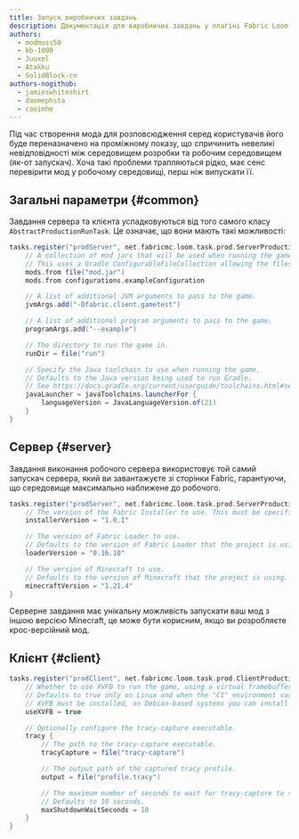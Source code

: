 ```yaml
---
title: Запуск виробничих завдань
description: Документація для виробничих завдань у плаґіні Fabric Loom Gradle.
authors:
  - modmuss50
  - kb-1000
  - Juuxel
  - Atakku
  - SolidBlock-cn
authors-nogithub:
  - jamieswhiteshirt
  - daomephsta
  - caoimhe
---
```


Під час створення мода для розповсюдження серед користувачів його буде переназначено на проміжному показу, що спричинить невеликі невідповідності між середовищем розробки та робочим середовищем (як-от запускач). Хоча такі проблеми трапляються рідко, має сенс перевірити мод у робочому середовищі, перш ніж випускати її.

## Загальні параметри {#common}

Завдання сервера та клієнта успадковуються від того самого класу `AbstractProductionRunTask`. Це означає, що вони мають такі можливості:

```groovy
tasks.register("prodServer", net.fabricmc.loom.task.prod.ServerProductionRunTask) {
    // A collection of mod jars that will be used when running the game. The mods must be remapped to run with intermediary names.
    // This uses a Gradle ConfigurableFileCollection allowing the files to come from a variety of sources.
    mods.from file("mod.jar")
    mods.from configurations.exampleConfiguration

    // A list of additional JVM arguments to pass to the game.
    jvmArgs.add("-Dfabric.client.gametest")

    // A list of additional program arguments to pass to the game.
    programArgs.add("--example")

    // The directory to run the game in.
    runDir = file("run")

    // Specify the Java toolchain to use when running the game.
    // Defaults to the Java version being used to run Gradle.
    // See https://docs.gradle.org/current/userguide/toolchains.html#sec:plugins_toolchains
    javaLauncher = javaToolchains.launcherFor {
        languageVersion = JavaLanguageVersion.of(21)
    }
}
```

## Сервер {#server}

Завдання виконання робочого сервера використовує той самий запускач сервера, який ви завантажуєте зі сторінки Fabric, гарантуючи, що середовище максимально наближене до робочого.

```groovy
tasks.register("prodServer", net.fabricmc.loom.task.prod.ServerProductionRunTask) {
    // The version of the Fabric Installer to use. This must be specified.
    installerVersion = "1.0.1"

    // The version of Fabric Loader to use.
    // Defaults to the version of Fabric Loader that the project is using.
    loaderVersion = "0.16.10"

    // The version of Minecraft to use.
    // Defaults to the version of Minecraft that the project is using.
    minecraftVersion = "1.21.4"
}
```

Серверне завдання має унікальну можливість запускати ваш мод з іншою версією Minecraft, це може бути корисним, якщо ви розробляєте крос-версійний мод.

## Клієнт {#client}

```groovy
tasks.register("prodClient", net.fabricmc.loom.task.prod.ClientProductionRunTask) {
    // Whether to use XVFB to run the game, using a virtual framebuffer. This is useful for headless CI environments.
    // Defaults to true only on Linux and when the "CI" environment variable is set.
    // XVFB must be installed, on Debian-based systems you can install it with: `apt install xvfb`
    useXVFB = true

    // Optionally configure the tracy-capture executable.
    tracy {
        // The path to the tracy-capture executable.
        tracyCapture = file("tracy-capture")

        // The output path of the captured tracy profile.
        output = file("profile.tracy")

        // The maximum number of seconds to wait for tracy-capture to stop on its own before killing it.
        // Defaults to 10 seconds.
        maxShutdownWaitSeconds = 10
    }
}
```
